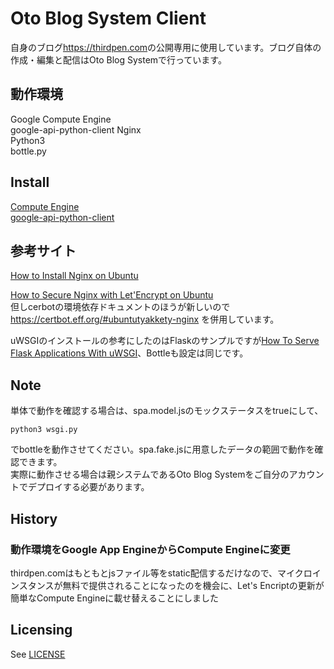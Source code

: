 # Oto Blog System Client
自身のブログ<https://thirdpen.com>の公開専用に使用しています。ブログ自体の作成・編集と配信はOto Blog Systemで行っています。

## 動作環境
Google Compute Engine  
google-api-python-client
Nginx  
Python3  
bottle.py

## Install
[Compute Engine](https://cloud.google.com/compute/docs/?hl=ja)  
[google-api-python-client](https://developers.google.com/api-client-library/python/start/installation)

## 参考サイト
[How to Install Nginx on Ubuntu](https://www.digitalocean.com/community/tutorials/how-to-install-nginx-on-ubuntu-16-04)  

[How to Secure Nginx with Let'Encrypt on Ubuntu](https://www.digitalocean.com/community/tutorials/how-to-secure-nginx-with-let-s-encrypt-on-ubuntu-16-04)  
但しcerbotの環境依存ドキュメントのほうが新しいので
<https://certbot.eff.org/#ubuntutyakkety-nginx>
を併用しています。  

uWSGIのインストールの参考にしたのはFlaskのサンプルですが[How To Serve Flask Applications With uWSGI](https://www.digitalocean.com/community/tutorials/how-to-serve-flask-applications-with-uwsgi-and-nginx-on-ubuntu-16-04)、Bottleも設定は同じです。

## Note
単体で動作を確認する場合は、spa.model.jsのモックステータスをtrueにして、  

```
python3 wsgi.py
```
でbottleを動作させてください。spa.fake.jsに用意したデータの範囲で動作を確認できます。  
実際に動作させる場合は親システムであるOto Blog Systemをご自分のアカウントでデプロイする必要があります。  

## History
### 動作環境をGoogle App EngineからCompute Engineに変更
thirdpen.comはもともとjsファイル等をstatic配信するだけなので、マイクロインスタンスが無料で提供されることになったのを機会に、Let's Encriptの更新が簡単なCompute Engineに載せ替えることにしました
## Licensing
See [LICENSE](LICENSE)
